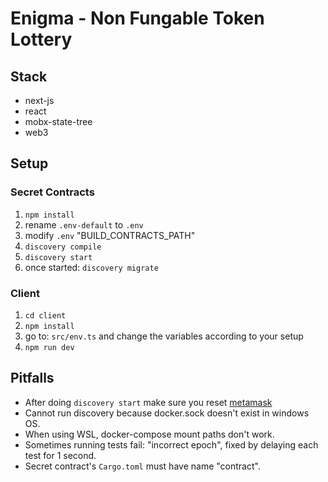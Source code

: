 # Enigma - Non Fungable Token Lottery

## Stack

* next-js
* react
* mobx-state-tree
* web3

## Setup

### Secret Contracts
1. `npm install`
2. rename `.env-default` to `.env`
3. modify `.env` "BUILD_CONTRACTS_PATH"
4. `discovery compile`
5. `discovery start`
6. once started: `discovery migrate`

### Client
1. `cd client`
2. `npm install`
3. go to: `src/env.ts` and change the variables according to your setup
4. `npm run dev`

## Pitfalls
- After doing `discovery start` make sure you reset [metamask](https://ethereum.stackexchange.com/questions/44311/reset-metamask-nonce)
- Cannot run discovery because docker.sock doesn't exist in windows OS.
- When using WSL, docker-compose mount paths don't work.
- Sometimes running tests fail: "incorrect epoch", fixed by delaying each test for 1 second.
- Secret contract's `Cargo.toml` must have name "contract".